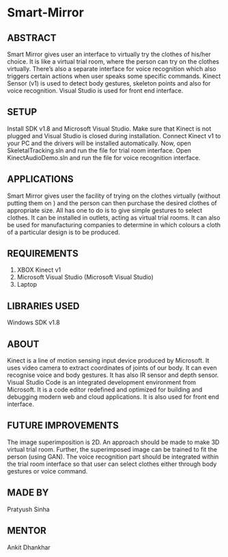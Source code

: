# Smart-Mirror

## ABSTRACT
Smart Mirror gives user an interface to virtually try the clothes of his/her choice. It is like a virtual trial room, where the person can try on the clothes virtually. There’s also a separate interface for voice recognition which also triggers certain actions when user speaks some specific commands. Kinect Sensor (v1) is used to detect body gestures, skeleton points and also for voice recognition. Visual Studio is used for front end interface.
## SETUP
Install SDK v1.8 and Microsoft Visual Studio. Make sure that Kinect is not plugged and Visual Studio is closed during installation. Connect Kinect v1 to your PC and the drivers will be installed automatically. Now, open SkeletalTracking.sln and run the file for trial room interface. Open KinectAudioDemo.sln and run the file for voice recognition interface.
## APPLICATIONS
Smart Mirror gives user the facility of trying on the clothes virtually (without putting them on
) and the person can then purchase the desired clothes of appropriate size. All has one to do is to give simple gestures to select clothes. It can be installed in outlets, acting as virtual trial rooms. It can also be used for manufacturing companies to determine in which colours a cloth of a particular design is to be produced. 
## REQUIREMENTS
1.	XBOX Kinect v1
2.	Microsoft Visual Studio (Microsoft Visual Studio)
3.	Laptop
## LIBRARIES USED
Windows SDK v1.8
## ABOUT
Kinect is a line of motion sensing input device produced by Microsoft. It uses video camera to extract coordinates of joints of our body. It can even recognise voice and body gestures. It has also IR sensor and depth sensor.
Visual Studio Code is an integrated development environment from Microsoft. It is a code editor redefined and optimized for building and debugging modern web and cloud applications. It is also used for front end interface.
## FUTURE IMPROVEMENTS
The image superimposition is 2D. An approach should be made to make 3D virtual trial room. Further, the superimposed image can be trained to fit the person (using GAN). The voice recognition part should be integrated within the trial room interface so that user can select clothes either through body gestures or voice command.
## MADE BY
Pratyush Sinha
## MENTOR
Ankit Dhankhar
